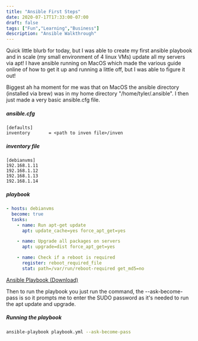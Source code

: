 ```yaml
---
title: "Ansible First Steps"
date: 2020-07-17T17:33:00-07:00
draft: false
tags: ["Fun","Learning","Business"]
description: "Ansible Walkthrough"
---
```


Quick little blurb for today, but I was able to create my first ansible playbook and in scale (my small environment of 4 linux VMs) update all my servers via apt! I have ansible running on MacOS which made the various guide online of how to get it up and running a little off, but I was able to figure it out!

Biggest ah ha moment for me was that on MacOS the ansible directory (installed via brew) was in my home directory "/home/tyler/.ansible". I then just made a very basic ansible.cfg file. 

##### ansible.cfg

```
[defaults]
inventory       = <path to inven file>/inven
```

##### inventory file
```
[debianvms]
192.168.1.11
192.168.1.12
192.168.1.13
192.168.1.14
```

##### playbook

```yaml
- hosts: debianvms
  become: true
  tasks:
    - name: Run apt-get update
      apt: update_cache=yes force_apt_get=yes

    - name: Upgrade all packages on servers
      apt: upgrade=dist force_apt_get=yes

    - name: Check if a reboot is required
      register: reboot_required_file
      stat: path=/var/run/reboot-required get_md5=no
```

[Ansible Playbook (Download)](/files/aptupdate.yml)

Then to run the playbook you just run the command, the --ask-become-pass is so it prompts me to enter the SUDO password as it's needed to run the apt update and upgrade.

##### Running the playbook

```bash
ansible-playbook playbook.yml --ask-become-pass
```
